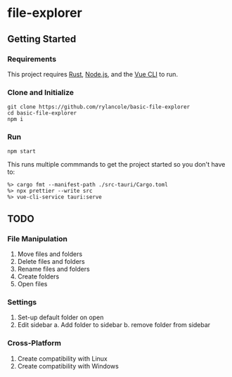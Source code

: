 # file-explorer

## Getting Started

### Requirements

This project requires [Rust](https://www.rust-lang.org/tools/install), [Node.js](https://nodejs.org/en/download/), and the [Vue CLI](https://cli.vuejs.org/guide/installation.html) to run.

### Clone and Initialize

```
git clone https://github.com/rylancole/basic-file-explorer
cd basic-file-explorer
npm i
```

### Run

```
npm start
```

This runs multiple commmands to get the project started so you don't have to:

```
%> cargo fmt --manifest-path ./src-tauri/Cargo.toml
%> npx prettier --write src
%> vue-cli-service tauri:serve
```

## TODO

### File Manipulation

1. Move files and folders
2. Delete files and folders
3. Rename files and folders
4. Create folders
5. Open files

### Settings

1. Set-up default folder on open
2. Edit sidebar 
  a. Add folder to sidebar
  b. remove folder from sidebar

### Cross-Platform

1. Create compatibility with Linux
2. Create compatibility with Windows




